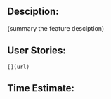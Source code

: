 ## Desciption:

(summary the feature desciption)

## User Stories: 
    [](url)
    
## Time Estimate:
